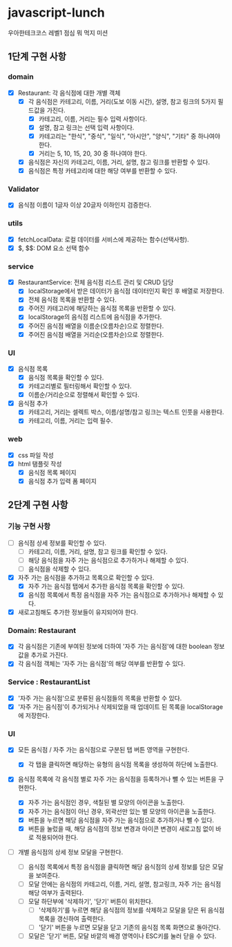 # javascript-lunch

우아한테크코스 레벨1 점심 뭐 먹지 미션

## 1단계 구현 사항

### domain

- [x] Restaurant: 각 음식점에 대한 개별 객체
  - [x] 각 음식점은 카테고리, 이름, 거리(도보 이동 시간), 설명, 참고 링크의 5가지 필드값을 가진다.
    - [x] 카테고리, 이름, 거리는 필수 입력 사항이다.
    - [x] 설명, 참고 링크는 선택 입력 사항이다.
    - [x] 카테고리는 "한식", "중식", "일식", "아시안", "양식", "기타" 중 하나여야 한다.
    - [x] 거리는 5, 10, 15, 20, 30 중 하나여야 한다.
  - [x] 음식점은 자신의 카테고리, 이름, 거리, 설명, 참고 링크를 반환할 수 있다.
  - [x] 음식점은 특정 카테고리에 대한 해당 여부를 반환할 수 있다.

### Validator

- [x] 음식점 이름이 1글자 이상 20글자 이하인지 검증한다.

### utils

- [x] fetchLocalData: 로컬 데이터를 서비스에 제공하는 함수(선택사항).
- [x] $, $$: DOM 요소 선택 함수

### service

- [x] RestaurantService: 전체 음식점 리스트 관리 및 CRUD 담당
  - [x] localStorage에서 받은 데이터가 음식점 데이터인지 확인 후 배열로 저장한다.
  - [x] 전체 음식점 목록을 반환할 수 있다.
  - [x] 주어진 카테고리에 해당하는 음식점 목록을 반환할 수 있다.
  - [x] localStorage의 음식점 리스트에 음식점을 추가한다.
  - [x] 주어진 음식점 배열을 이름순(오름차순)으로 정렬한다.
  - [x] 주어진 음식점 배열을 거리순(오름차순)으로 정렬한다.

### UI

- [x] 음식점 목록
  - [x] 음식점 목록을 확인할 수 있다.
  - [x] 카테고리별로 필터링해서 확인할 수 있다.
  - [x] 이름순/거리순으로 정렬해서 확인할 수 있다.
- [x] 음식점 추가
  - [x] 카테고리, 거리는 셀렉트 박스, 이름/설명/참고 링크는 텍스트 인풋을 사용한다.
  - [x] 카테고리, 이름, 거리는 입력 필수.

### web

- [x] css 파일 작성
- [x] html 탬플릿 작성
  - [x] 음식점 목록 페이지
  - [x] 음식점 추가 입력 폼 페이지

## 2단계 구현 사항

### 기능 구현 사항

- [ ] 음식점 상세 정보를 확인할 수 있다.
  - [ ] 카테고리, 이름, 거리, 설명, 참고 링크를 확인할 수 있다.
  - [ ] 해당 음식점을 자주 가는 음식점으로 추가하거나 해제할 수 있다.
  - [ ] 음식점을 삭제할 수 있다.
- [x] 자주 가는 음식점을 추가하고 목록으로 확인할 수 있다.
  - [x] 자주 가는 음식점 탭에서 추가한 음식점 목록을 확인할 수 있다.
  - [x] 음식점 목록에서 특정 음식점을 자주 가는 음식점으로 추가하거나 해제할 수 있다.
- [x] 새로고침해도 추가한 정보들이 유지되어야 한다.

### Domain: Restaurant

- [x] 각 음식점은 기존에 부여된 정보에 더하여 '자주 가는 음식점'에 대한 boolean 정보값을 추가로 가진다.
- [x] 각 음식점 객체는 '자주 가는 음식점'의 해당 여부를 반환할 수 있다.

### Service : RestaurantList

- [x] '자주 가는 음식점'으로 분류된 음식점들의 목록을 반환할 수 있다.
- [x] '자주 가는 음식점'이 추가되거나 삭제되었을 때 업데이트 된 목록을 localStorage에 저장한다.

### UI

- [x] 모든 음식점 / 자주 가는 음식점으로 구분된 탭 버튼 영역을 구현한다.

  - [x] 각 탭을 클릭하면 해당하는 유형의 음식점 목록을 생성하여 하단에 노출한다.

- [x] 음식점 목록에 각 음식점 별로 자주 가는 음식점을 등록하거나 뺄 수 있는 버튼을 구현한다.

  - [x] 자주 가는 음식점인 경우, 색칠된 별 모양의 아이콘을 노출한다.
  - [x] 자주 가는 음식점이 아닌 경우, 외곽선만 있는 별 모양의 아이콘을 노출한다.
  - [x] 버튼을 누르면 해당 음식점을 자주 가는 음식점으로 추가하거나 뺄 수 있다.
  - [x] 버튼을 눌렀을 때, 해당 음식점의 정보 변경과 아이콘 변경이 새로고침 없이 바로 적용되어야 한다.

- [ ] 개별 음식점의 상세 정보 모달을 구현한다.

  - [ ] 음식점 목록에서 특정 음식점을 클릭하면 해당 음식점의 상세 정보를 담은 모달을 보여준다.
  - [ ] 모달 안에는 음식점의 카테고리, 이름, 거리, 설명, 참고링크, 자주 가는 음식점 해당 여부가 출력된다.
  - [ ] 모달 하단부에 '삭제하기', '닫기' 버튼이 위치한다.
    - [ ] '삭제하기'를 누르면 해당 음식점의 정보를 삭제하고 모달을 닫은 뒤 음식점 목록을 갱신하여 출력한다.
    - [ ] '닫기' 버튼을 누르면 모달을 닫고 기존의 음식점 목록 화면으로 돌아간다.
  - [ ] 모달은 '닫기' 버튼, 모달 바깥의 배경 영역이나 ESC키를 눌러 닫을 수 있다.
